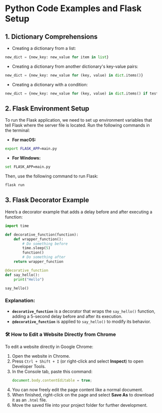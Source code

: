 # Python Code Examples and Flask Setup

## 1. Dictionary Comprehensions

- Creating a dictionary from a list:
```python
new_dict = {new_key: new_value for item in list}
```

- Creating a dictionary from another dictionary's key-value pairs:
```python
new_dict = {new_key: new_value for (key, value) in dict.items()}
```

- Creating a dictionary with a condition:
```python
new_dict = {new_key: new_value for (key, value) in dict.items() if test}
```

## 2. Flask Environment Setup

To run the Flask application, we need to set up environment variables that tell Flask where the server file is located. Run the following commands in the terminal:

- **For macOS:**
```bash
export FLASK_APP=main.py
```

- **For Windows:**
```bash
set FLASK_APP=main.py
```

Then, use the following command to run Flask:
```bash
flask run
```

## 3. Flask Decorator Example

Here’s a decorator example that adds a delay before and after executing a function:

```python
import time

def decorative_function(function):
    def wrapper_function():
        # Do something before
        time.sleep(5)
        function()
        # Do something after
    return wrapper_function

@decorative_function
def say_hello():
    print("Hello")

say_hello()
```

### Explanation:
- **`decorative_function`** is a decorator that wraps the `say_hello()` function, adding a 5-second delay before and after its execution.
- **`@decorative_function`** is applied to `say_hello()` to modify its behavior.

### 🛠️ How to Edit a Website Directly from Chrome

To edit a website directly in Google Chrome:

1. Open the website in Chrome.
2. Press `Ctrl + Shift + I` (or right-click and select **Inspect**) to open Developer Tools.
3. In the Console tab, paste this command:
   ```javascript
   document.body.contentEditable = true;
   ```
4. You can now freely edit the page content like a normal document.
5. When finished, right-click on the page and select **Save As** to download it as an `.html` file.
6. Move the saved file into your project folder for further development.
